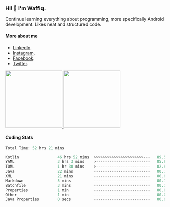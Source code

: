 ### Hi! 👋 I'm Waffiq.

Continue learning everything about programming, more specifically Android development. Likes neat and structured code.

#### More about me 
- [LinkedIn](https://www.linkedin.com/in/waffiqaziz/).
- [Instagram](https://www.instagram.com/waffiqaziz/).
- [Facebook](https://web.facebook.com/WaffiqAziz/).
- [Twitter](https://twitter.com/AzizWaffiq).

<p align="left">
<a href="https://github.com/waffiqaziz">
  <img height="180em" src="https://github-readme-stats-eight-theta.vercel.app/api?username=waffiqaziz&show_icons=true&theme=algolia&include_all_commits=true&count_private=true"/>
  <img height="180em" src="https://github-readme-stats-eight-theta.vercel.app/api/top-langs/?username=waffiqaziz&layout=compact&langs_count=8&theme=algolia"/>
</a>
</p>

#### Coding Stats
<!--START_SECTION:waka-->

```rust
Total Time: 52 hrs 21 mins

Kotlin                 46 hrs 52 mins  >>>>>>>>>>>>>>>>>>>>>>---   89.51 %
YAML                   3 hrs 3 mins    >------------------------   05.84 %
TOML                   1 hr 30 mins    >------------------------   02.87 %
Java                   22 mins         -------------------------   00.71 %
XML                    21 mins         -------------------------   00.68 %
Markdown               5 mins          -------------------------   00.19 %
Batchfile              3 mins          -------------------------   00.10 %
Properties             1 min           -------------------------   00.04 %
Other                  1 min           -------------------------   00.04 %
Java Properties        0 secs          -------------------------   00.01 %
```

<!--END_SECTION:waka-->
